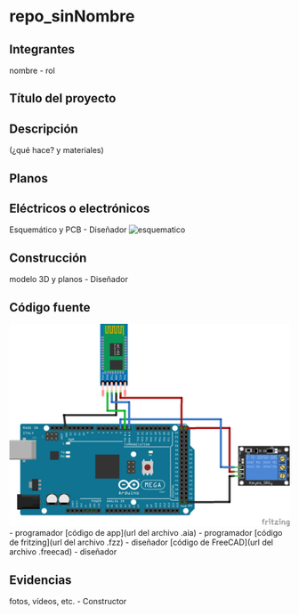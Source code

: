 # repo_sinNombre

## Integrantes
nombre - rol

## Título del proyecto

## Descripción
(¿qué hace? y materiales)

## Planos

## Eléctricos o electrónicos
Esquemático y PCB - Diseñador
![esquematico](url)

## Construcción
modelo 3D y planos - Diseñador

## Código fuente 
![Arduino](https://raw.githubusercontent.com/Andresrojas-24/repo_sinNombre/master/Arduino.png) - programador
[código de app](url del archivo .aia) - programador
[código de fritzing](url del archivo .fzz) - diseñador
[código de FreeCAD](url del archivo .freecad) - diseñador

## Evidencias
fotos, vídeos, etc. - Constructor
